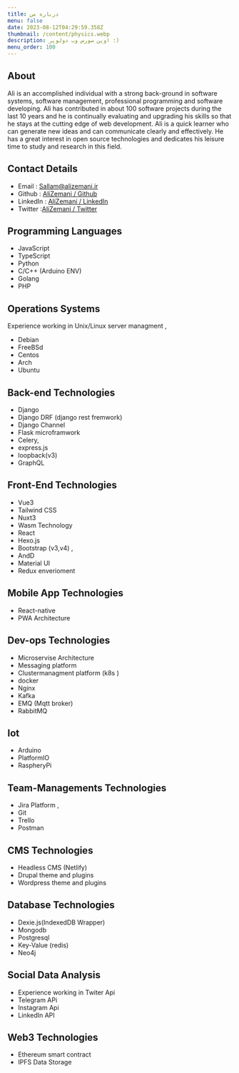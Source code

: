```yaml
---
title: درباره من
menu: false
date: 2023-08-12T04:29:59.358Z
thumbnail: /content/physics.webp
description: اوپن سورس وب دولوپر :)
menu_order: 100
---
```


<div class="ltr">

## About

Ali is an accomplished individual with a strong back-ground in software systems, software management, professional programming and software developing.
Ali has contributed in about 100 software projects during the last 10 years and he is continually evaluating and upgrading his skills so that he stays at the cutting edge of web development. Ali is a quick learner who can generate new ideas and can communicate clearly and effectively. He has a great interest in open source technologies and dedicates his leisure time to study and research in this field.

## Contact Details

- Email : Sallam@alizemani.ir
- Github : [AliZemani / Github](https://github.com/mehotkhan)
- LinkedIn : [AliZemani / LinkedIn](https://www.linkedin.com/in/ali-zemani/)
- Twitter :[AliZemani / Twitter](https://twitter.com/ZemaniAli/)

## Programming Languages

- JavaScript
- TypeScript
- Python
- C/C++ (Arduino ENV)
- Golang
- PHP

## Operations Systems

Experience working in Unix/Linux server managment ,

- Debian
- FreeBSd
- Centos
- Arch
- Ubuntu

## Back-end Technologies

- Django
- Django DRF (django rest fremwork)
- Django Channel
- Flask microframwork
- Celery,
- express.js
- loopback(v3)
- GraphQL

## Front-End Technologies

- Vue3
- Tailwind CSS
- Nuxt3
- Wasm Technology
- React
- Hexo.js
- Bootstrap (v3,v4) ,
- AndD
- Material UI
- Redux enverioment

## Mobile App Technologies

- React-native
- PWA Architecture

## Dev-ops Technologies

- Microservise Architecture
- Messaging platform
- Clustermanagment platform (k8s )
- docker
- Nginx
- Kafka
- EMQ (Mqtt broker)
- RabbitMQ

## Iot

- Arduino
- PlatformIO
- RaspheryPi

## Team-Managements Technologies

- Jira Platform ,
- Git
- Trello
- Postman

## CMS Technologies

- Headless CMS (Netlify)
- Drupal theme and plugins
- Wordpress theme and plugins

## Database Technologies

- Dexie.js(IndexedDB Wrapper)
- Mongodb
- Postgresql
- Key-Value (redis)
- Neo4j

## Social Data Analysis

- Experience working in Twiter Api
- Telegram APi
- Instagram Api
- LinkedIn API

## Web3 Technologies

- Ethereum smart contract
- IPFS Data Storage

</div>
